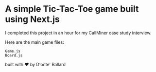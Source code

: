 # A simple Tic-Tac-Toe game built using Next.js

I completed this project in an hour for my CallMiner case study interview.

Here are the main game files:
```
Game.js
Board.js
```

built with ❤️ by D'onte' Ballard
